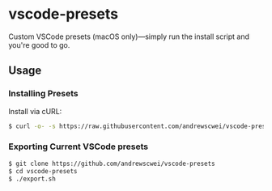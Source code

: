# vscode-presets

Custom VSCode presets (macOS only)—simply run the install script and you're good to go.

## Usage

### Installing Presets

Install via cURL:

```sh
$ curl -o- -s https://raw.githubusercontent.com/andrewscwei/vscode-presets/master/install.sh | bash
```

### Exporting Current VSCode presets

```sh
$ git clone https://github.com/andrewscwei/vscode-presets
$ cd vscode-presets
$ ./export.sh
```
